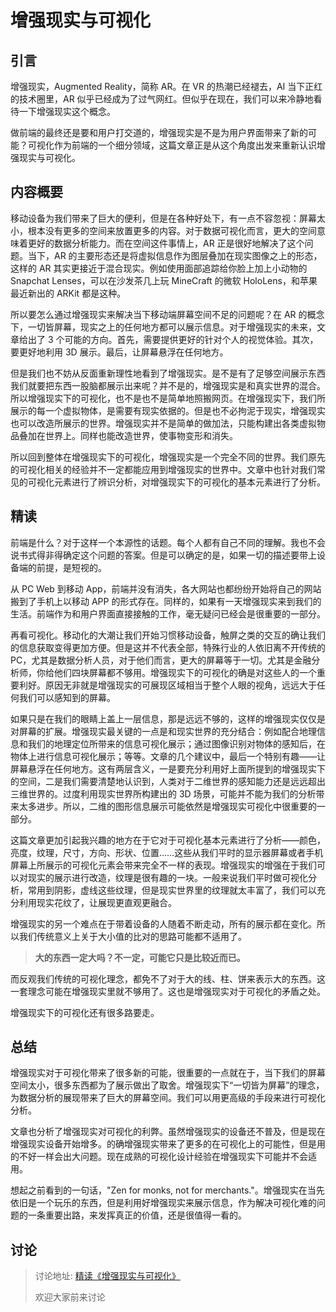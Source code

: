 # 增强现实与可视化

## 引言

增强现实，Augmented Reality，简称 AR。在 VR 的热潮已经褪去，AI 当下正红的技术圈里，AR 似乎已经成为了过气网红。但似乎在现在，我们可以来冷静地看待一下增强现实这个概念。

做前端的最终还是要和用户打交道的，增强现实是不是为用户界面带来了新的可能？可视化作为前端的一个细分领域，这篇文章正是从这个角度出发来重新认识增强现实与可视化。

## 内容概要

移动设备为我们带来了巨大的便利，但是在各种好处下，有一点不容忽视：屏幕太小，根本没有更多的空间来放置更多的内容。对于数据可视化而言，更大的空间意味着更好的数据分析能力。而在空间这件事情上，AR 正是很好地解决了这个问题。当下，AR 的主要形态还是将虚拟信息作为图层叠加在现实图像之上的形态，这样的 AR 其实更接近于混合现实。例如使用面部追踪给你脸上加上小动物的 Snapchat Lenses，可以在沙发茶几上玩 MineCraft 的微软 HoloLens，和苹果最近新出的 ARKit 都是这种。

所以要怎么通过增强现实来解决当下移动端屏幕空间不足的问题呢？在 AR 的概念下，一切皆屏幕，现实之上的任何地方都可以展示信息。对于增强现实的未来，文章给出了 3 个可能的方向。首先，需要提供更好的针对个人的视觉体验。其次，要更好地利用 3D 展示。最后，让屏幕悬浮在任何地方。

但是我们也不妨从反面重新理性地看到了增强现实。是不是有了足够空间展示东西我们就要把东西一股脑都展示出来呢？并不是的，增强现实是和真实世界的混合。所以增强现实下的可视化，也不是也不是简单地照搬网页。在增强现实下，我们所展示的每一个虚拟物体，是需要有现实依据的。但是也不必拘泥于现实，增强现实也可以改造所展示的世界。增强现实并不是简单的做加法，只能构建出各类虚拟物品叠加在世界上。同样也能改造世界，使事物变形和消失。

所以回到整体在增强现实下的可视化，增强现实是一个完全不同的世界。我们原先的可视化相关的经验并不一定都能应用到增强现实的世界中。文章中也针对我们常见的可视化元素进行了辨识分析，对增强现实下的可视化的基本元素进行了分析。

## 精读

前端是什么？对于这样一个本源性的话题。每个人都有自己不同的理解。我也不会说书式得非得确定这个问题的答案。但是可以确定的是，如果一切的描述要带上设备端的前提，是短视的。

从 PC Web 到移动 App，前端并没有消失，各大网站也都纷纷开始将自己的网站搬到了手机上以移动 APP 的形式存在。同样的，如果有一天增强现实来到我们的生活。前端作为和用户界面直接接触的工作，毫无疑问已经会是很重要的一部分。

再看可视化。移动化的大潮让我们开始习惯移动设备，触屏之类的交互的确让我们的信息获取变得更加方便。但是这并不代表全部，特殊行业的人依旧离不开传统的 PC，尤其是数据分析人员，对于他们而言，更大的屏幕等于一切。尤其是金融分析师，你给他们四块屏幕都不够用。增强现实下的可视化的确是对这些人的一个重要利好。原因无非就是增强现实的可展现区域相当于整个人眼的视角，远远大于任何我们可以感知到的屏幕。

如果只是在我们的眼睛上盖上一层信息，那是远远不够的，这样的增强现实仅仅是对屏幕的扩展。增强现实最关键的一点是和现实世界的充分结合：例如配合地理信息和我们的地理定位所带来的信息可视化展示；通过图像识别对物体的感知后，在物体上进行信息可视化展示；等等。文章的几个建议中，最后一个特别有趣——让屏幕悬浮在任何地方。这有两层含义，一是要充分利用好上面所提到的增强现实下的空间，二是我们需要清楚地认识到，人类对于二维世界的感知能力还是远远超出三维世界的。过度利用现实世界所构建出的 3D 场景，可能并不能为我们的分析带来太多进步。所以，二维的图形信息展示可能依然是增强现实可视化中很重要的一部分。

这篇文章更加引起我兴趣的地方在于它对于可视化基本元素进行了分析——颜色，亮度，纹理，尺寸，方向、形状、位置……这些从我们平时的显示器屏幕或者手机屏幕上所展示的可视化元素会带来完全不一样的表现。增强现实的增强在于我们可以对现实的展示进行改造，纹理是很有趣的一块。一般来说我们平时做可视化分析，常用到阴影，虚线这些纹理，但是现实世界里的纹理就太丰富了，我们可以充分利用现实花纹了，让展现更直观更融合。

增强现实的另一个难点在于带着设备的人随着不断走动，所有的展示都在变化。所以我们传统意义上关于大小值的比对的思路可能都不适用了。

> **大的东西一定大吗？不一定，可能它只是比较近而已。**

而反观我们传统的可视化理念，都免不了对于大的线、柱、饼来表示大的东西。这一套理念可能在增强现实里就不够用了。这也是增强现实对于可视化的矛盾之处。

增强现实下的可视化还有很多路要走。


## 总结

增强现实对于可视化带来了很多新的可能，很重要的一点就在于，当下我们的屏幕空间太小，很多东西都为了展示做出了取舍。增强现实下“一切皆为屏幕”的理念，为数据分析的展现带来了巨大的屏幕空间。我们可以用更高级的手段来进行可视化分析。

文章也分析了增强现实对可视化的利弊。虽然增强现实的设备还不普及，但是现在增强现实设备开始增多。的确增强现实带来了更多的在可视化上的可能性，但是用的不好一样会出大问题。现在成熟的可视化设计经验在增强现实下可能并不会适用。

想起之前看到的一句话，"Zen for monks, not for merchants."。增强现实在当先依旧是一个玩乐的东西，但是利用好增强现实来展示信息，作为解决可视化难的问题的一条重要出路，来发挥真正的价值，还是很值得一看的。

## 讨论

> 讨论地址: [精读《增强现实与可视化》](https://github.com/dt-fe/weekly/issues/59)
> 
> 欢迎大家前来讨论


